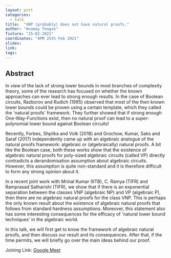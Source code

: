 ```yaml
---
layout: post
categories:
  - talk
title:  "VNP (probably) does not have natural proofs."
author: "Anamay Tengse"
fixture: "25-02-2021"
coordinates: "4PM 25th Feb 2021"
slides: 
link: 
tags: 
---
```

## Abstract

In view of the lack of strong lower bounds in most branches of complexity theory, some of the research has focused on whether the known approaches can ever lead to strong enough results. In the case of Boolean circuits, Razborov and Rudich (1995) observed that most of the then known lower bounds could be proven using a certain template, which they called the 'natural proofs' framework. They further showed that if strong enough One-Way-Functions exist, then no natural proof can lead to a super-polynomial lower bound against Boolean circuits!

Recently, Forbes, Shpilka and Volk (2018) and Grochow, Kumar, Saks and Saraf (2017) independently came up with an algebraic analogue of the natural proofs framework: algebraic or (algebraically) natural proofs. A bit like the Boolean case, both these works show that the existence of algebraic natural proofs for poly-sized algebraic circuits (called VP) directly contradicts a derandomisation assumption about algebraic circuits. However, this assumption is quite non-standard and it is therefore difficult to form any strong opinion about it.

In a recent joint work with Mrinal Kumar (IITB), C. Ramya (TIFR) and Ramprasad Satharishi (TIFR), we show that if there is an exponential separation between the classes VNP (algebraic NP) and VP (algebraic P), then there are no algebraic natural proofs for the class VNP. This is perhaps the only known result about the existence of algebraic natural proofs that follows from standard hardness assumptions. Moreover, this statement also has some interesting consequences for the efficacy of 'natural lower bound techniques' in the algebraic world.

In this talk, we will first get to know the framework of algebraic natural proofs, and then discuss our result and its consequences. After that, if the time permits, we will briefly go over the main ideas behind our proof.

Joining Link: [Google Meet](https://meet.google.com/fvc-ojno-grf)